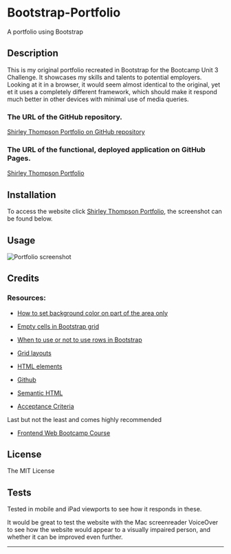 # Bootstrap-Portfolio
A portfolio using Bootstrap

## Description 
This is my original portfolio recreated in Bootstrap for the Bootcamp Unit 3 Challenge. It showcases my skills and talents to potential employers. Looking at it in a browser, it would seem almost identical to the original, yet et it uses a completely different framework, which should make it respond much better in other devices with minimal use of media queries.

### The URL of the GitHub repository.
[Shirley Thompson Portfolio on GitHub repository](https://github.com/shirleyama/Bootstrap-Portfolio)

### The URL of the functional, deployed application on GitHub Pages.
[Shirley Thompson Portfolio](https://shirleyama.github.io/Bootstrap-Portfolio/)


## Installation

To access the website click [Shirley Thompson Portfolio](https://shirleyama.github.io/Bootstrap-Portfolio/), the screenshot can be found below.


## Usage 

![Portfolio screenshot](assets/images/shirley-portfolio-screenshot.png)

## Credits

### Resources:

* [How to set background color on part of the area only](https://stackoverflow.com/questions/39627453/how-to-set-background-color-on-50-of-area-css)

* [Empty cells in Bootstrap grid](https://stackoverflow.com/questions/43171334/do-you-need-to-use-bootstraps-container-and-row-if-your-content-is-to-span/43172619#43172619)

* [When to use or not to use rows in Bootstrap](https://stackoverflow.com/questions/37079564/empty-content-in-bootstrap-grid-cell-causes-cell-to-not-render)

* [Grid layouts](https://getbootstrap.com/docs/4.3/layout/grid/)

* [HTML elements](https://developer.mozilla.org/en-US/docs/Web/HTML/Element)

* [Github](https://docs.github.com/en)

* [Semantic HTML](https://www.w3schools.com/html/html5_semantic_elements.asp)

* [Acceptance Criteria](https://www.altexsoft.com/blog/business/acceptance-criteria-purposes-formats-and-best-practices/)

Last but not the least and comes highly recommended
* [Frontend Web Bootcamp Course ](https://courses.bootcampspot.com/)

## License
The MIT License

## Tests

Tested in mobile and iPad viewports to see how it responds in these.

It would be great to test the website with the Mac screenreader VoiceOver to see how the website would appear to a visually impaired person, and whether it can be improved even further.

---



